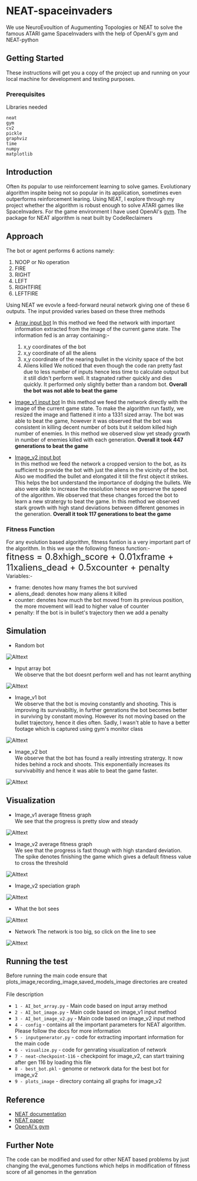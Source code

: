 # NEAT-spaceinvaders
We use NeuroEvoultion of Augumenting Topologies or NEAT to solve the famous ATARI game SpaceInvaders with
the help of OpenAI's gym and NEAT-python

## Getting Started

These instructions will get you a copy of the project up and running on your local machine for development and testing purposes.

### Prerequisites

Libraries needed

```
neat
gym
cv2
pickle
graphviz
time
numpy
matplotlib
```
## Introduction
Often its popular to use reinforcement learning to solve games. Evolutionary algorithm inspite being not
so popular in its application, sometimes even outperforms reinforcement learing. Using NEAT, I explore
through my project whether the algorithm is robust enough to solve ATARI games like SpaceInvaders. For the
game environment I have used OpenAI's [gym](https://gym.openai.com/envs/SpaceInvaders-v0/). The package
for NEAT algorithm is neat built by CodeReclaimers

## Approach
The bot or agent performs 6 actions namely:
  1. NOOP or No operation
  2. FIRE
  3. RIGHT
  4. LEFT
  5. RIGHTFIRE
  6. LEFTFIRE

Using NEAT we evovle a feed-forward neural network giving one of these 6 outputs. The input provided varies
based on these three methods

- <ins>Array input bot</ins>
  In this method we feed the network with important information extracted from the image of the current
  game state. The information fed is an array containing:-
    1. x,y coordinates of the bot
    2. x,y coordinate of all the aliens
    3. x,y coordinate of the nearing bullet in the vicinity space of the bot
    4. Aliens killed
  We noticed that even though the code ran pretty fast due to less number of inputs hence less time to
  calculate output but it still didn't perform well. It stagnated rather quickly and dies quickly. It
  performed only slightly better than a random bot.
  <b>Overall the bot was not able to beat the game</b>

- <ins>Image_v1 input bot</ins>
  In this method we feed the network directly with the image of the current game state. To make the
  algorithm run fastly, we resized the image and flattened it into a 1331 sized array. The bot was able
  to beat the game, however it was observed that the bot was consistent in killing decent number of bots
  but it seldom killed high number of enemies. In this method we observed slow yet steady growth in
  number of enemies killed with each generation.
  <b>Overall it took 447 generations to beat the game</b>

- <ins>Image_v2 input bot</ins>  
  In this method we feed the network a cropped version to the bot, as its sufficient to provide the bot
  with just the aliens in the vicinity of the bot. Also we modified the bullet and elongated it till the
  first object it strikes. This helps the bot understand the importance of dodging the bullets. We also
  were able to increase the resolution hence we preserve the speed of the algorithm. We observed that
  these changes forced the bot to learn a new stratergy to beat the game. In this method we observed
  stark growth with high stand deviations between different genomes in the generation.
  <b>Overall it took 117 generations to beat the game</b>

### Fitness Function
For any evolution based algorithm, fitness funtion is a very important part of the algorithm. In this we
use the following fitness function:-<br>
<font size="5">fitness = 0.8xhigh_score + 0.01xframe + 11xaliens_dead + 0.5xcounter + penalty</font><i></i><br>
Variables:-
  - frame: denotes how many frames the bot survived
  - aliens_dead: denotes how many aliens it killed
  - counter: denotes how much the bot moved from its previous position, the more movement will lead to higher value of counter
  - penalty: If the bot is in bullet's trajectory then we add a penalty

## Simulation
- Random bot

![Alttext](https://raw.github.com/Vishwesh4/NEAT-spaceinvaders/master/images_git/random_bot.gif)

- Input array bot<br>
We observe that the bot doesnt perform well and has not learnt anything

![Alttext](https://raw.github.com/Vishwesh4/NEAT-spaceinvaders/master/images_git/array_input_bot.gif)

- Image_v1 bot<br>
We observe that the bot is moving constantly and shooting. This is improving its survivabiltiy, in
further genrations the bot becomes better in surviving by constant moving. However its not moving based
on the bullet trajectory, hence it dies often. Sadly, I wasn't able to have a better footage which is
captured using gym's monitor class

![Alttext](https://raw.github.com/Vishwesh4/NEAT-spaceinvaders/master/images_git/image_bot_v1.gif)

- Image_v2 bot<br>
We observe that the bot has found a really intresting stratergy. It now hides behind a rock and shoots.
This exponentially increases its survivabiltiy and hence it was able to beat the game faster.

![Alttext](https://raw.github.com/Vishwesh4/NEAT-spaceinvaders/master/images_git/image_bot_v2.gif)

## Visualization
- Image_v1 average fitness graph<br>
We see that the progress is pretty slow and steady

![Alttext](https://raw.github.com/Vishwesh4/NEAT-spaceinvaders/master/images_git/avg_fitness_image.svg?sanitize=true)

- Image_v2 average fitness graph<br>
We see that the progress is fast though with high standard deviation. The spike denotes finishing the
game which gives a default fitness value to cross the threshold

![Alttext](https://raw.github.com/Vishwesh4/NEAT-spaceinvaders/master/images_git/avg_fitness_image_v2.svg?sanitize=true)

- Image_v2 speciation graph

![Alttext](https://raw.github.com/Vishwesh4/NEAT-spaceinvaders/master/images_git/speciation1.svg?sanitize=true)

- What the bot sees

![Alttext](https://raw.github.com/Vishwesh4/NEAT-spaceinvaders/master/images_git/bots_vision.png)

- Network
The network is too big, so click on the line to see

![Alttext](https://raw.github.com/Vishwesh4/NEAT-spaceinvaders/master/plots_image/nets2.gv.svg?sanitize=true)

## Running the test
Before running the main code ensure that plots_image,recording_image,saved_models_image directories are
created<br><br>
File description
* `1 - AI_bot_array.py` - Main code based on input array method
* `2 - AI_bot_image.py` - Main code based on image_v1 input method
* `3 - AI_bot_image_v2.py` - Main code based on image_v2 input method
* `4 - config` - contains all the important parameters for NEAT algorithm. Please follow the docs for more information
* `5 - inputgenerator.py` - code for extracting important information for the main code
* `6 - visualize.py` - code for genrating visualization of network
* `7 - neat-checkpoint-116` - checkpoint for image_v2, can start training after gen 116 by loading this file
* `8 - best_bot.pkl` - genome or network data for the best bot for image_v2
* `9 - plots_image` - directory containg all graphs for image_v2

## Reference
- [NEAT documentation](https://neat-python.readthedocs.io/en/latest/neat_overview.html)
- [NEAT paper](http://nn.cs.utexas.edu/downloads/papers/stanley.cec02.pdf)
- [OpenAI's gym](https://gym.openai.com/docs/)

## Further Note
The code can be modified and used for other NEAT based problems by just changing the eval_genomes
functions which helps in modification of fitness score of all genomes in the genration
